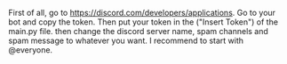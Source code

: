 First of all, go to https://discord.com/developers/applications. Go to your bot and copy the token. Then put your token in the ("Insert Token") of the main.py file. then change the discord server name, spam channels and spam message to whatever you want. I recommend to start with @everyone.
